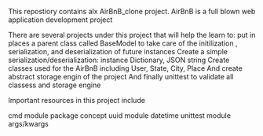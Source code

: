 This repostiory contains alx AirBnB_clone project.
AirBnB is a full blown web application  development project 

There are several projects under this project that will help the learn to:
put in places a parent class called BaseModel to take care of the initilization
, serialization, and deserialization of future instances
Create a simple serialization/deserialization: instance Dictionary, JSON string
Create classes used for the AirBnB including User, State, City, Place
And create abstract storage engin of the project
And finally unittest to validate all classess and storage engine 

Important resources in this project include

cmd module
package concept
uuid module
datetime
unittest module
args/kwargs


